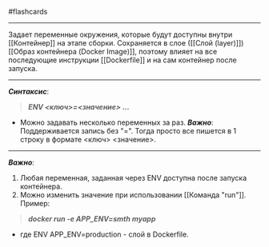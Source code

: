#flashcards
***
Задает переменные окружения, которые будут доступны внутри [[Контейнер]] на этапе сборки. Сохраняется в слое ([[Слой (layer)]]) [[Образ контейнера (Docker Image)]], поэтому влияет на все последующие инструкции [[Dockerfile]] и на сам контейнер после запуска.
***
***Синтаксис***:
>***ENV <ключ>=<значение> ...***
- Можно задавать несколько переменных за раз.
***Важно***:
Поддерживается запись без "=". Тогда просто все пишется в 1 строку в формате <ключ> <значение>.
***
***Важно***:
1. Любая переменная, заданная через ENV доступна после запуска контейнера.
2. Можно изменить значение при использовании [[Команда "run"]].
Пример:
>***docker run -e APP_ENV=smth myapp***
- где ENV APP_ENV=production - слой в Dockerfile.
<!--SR:!2025-10-07,8,250-->
